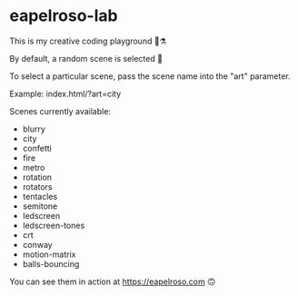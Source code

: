 # eapelroso-lab

This is my creative coding playground 🧪⚗️

By default, a random scene is selected 🎲 

To select a particular scene, pass the scene name into the "art" parameter.

Example: index.html/?art=city

Scenes currently available:

- blurry
- city
- confetti
- fire
- metro
- rotation
- rotators
- tentacles
- semitone
- ledscreen
- ledscreen-tones
- crt
- conway
- motion-matrix
- balls-bouncing

You can see them in action at https://eapelroso.com 🙃
